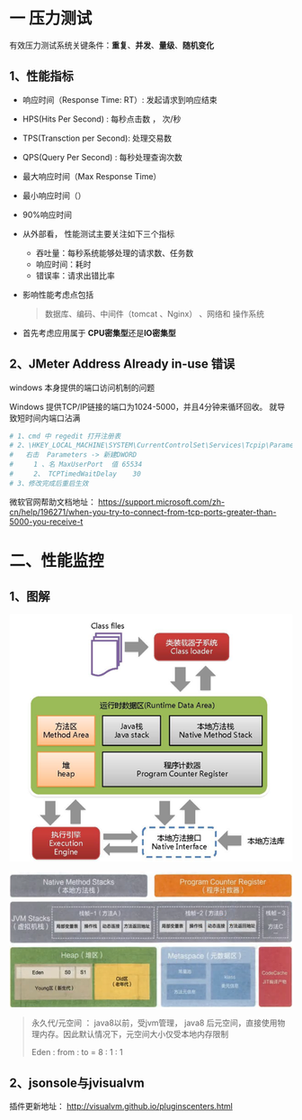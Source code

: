 # 一 压力测试

有效压力测试系统关键条件：**重复**、**并发**、**量级**、**随机变化**

## 1、性能指标

- 响应时间（Response Time: RT）: 发起请求到响应结束

- HPS(Hits Per Second) : 每秒点击数  ， 次/秒

- TPS(Transction per Second): 处理交易数

- QPS(Query Per Second) : 每秒处理查询次数

- 最大响应时间（Max Response Time）

- 最小响应时间（）

- 90%响应时间

- 从外部看， 性能测试主要关注如下三个指标
  - 吞吐量：每秒系统能够处理的请求数、任务数
  - 响应时间：耗时
  - 错误率：请求出错比率
- 影响性能考虑点包括

  > 数据库、编码、中间件（tomcat 、Nginx） 、网络和 操作系统

- 首先考虑应用属于 **CPU密集型**还是**IO密集型**

## 2、JMeter Address  Already in-use 错误

windows 本身提供的端口访问机制的问题

Windows 提供TCP/IP链接的端口为1024-5000，并且4分钟来循环回收。 就导致短时间内端口沾满

```sh
# 1、cmd 中 regedit 打开注册表
# 2、\HKEY_LOCAL_MACHINE\SYSTEM\CurrentControlSet\Services\Tcpip\Parameters 
#   右击  Parameters -> 新建DWORD   
# 	  1 、名 MaxUserPort  值 65534
#	  2、 TCPTimedWaitDelay    30
# 3、修改完成后重启生效
```

微软官网帮助文档地址： https://support.microsoft.com/zh-cn/help/196271/when-you-try-to-connect-from-tcp-ports-greater-than-5000-you-receive-t



 #  二、性能监控

## 1、图解

![JVM内存模型](./assert/image-20200815221920345.png)

![image-20200815222332073](./assert/image-20200815222332073.png)

>  永久代/元空间   ：  java8以前，受jvm管理， java8 后元空间，直接使用物理内存。因此默认情况下，元空间大小仅受本地内存限制
>
> Eden : from : to = 8 : 1 : 1

## 2、jsonsole与jvisualvm

插件更新地址： http://visualvm.github.io/pluginscenters.html